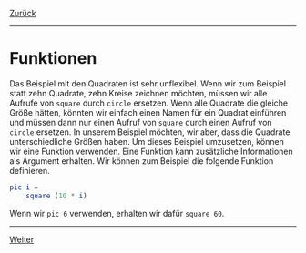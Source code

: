 [Zurück](Squares.md)

---

# Funktionen

Das Beispiel mit den Quadraten ist sehr unflexibel.
Wenn wir zum Beispiel statt zehn Quadrate, zehn Kreise zeichnen möchten, müssen wir alle Aufrufe von `square` durch `circle` ersetzen.
Wenn alle Quadrate die gleiche Größe hätten, könnten wir einfach einen Namen für ein Quadrat einführen und müssen dann nur einen Aufruf von `square` durch einen Aufruf von `circle` ersetzen.
In unserem Beispiel möchten, wir aber, dass die Quadrate unterschiedliche Größen haben.
Um dieses Beispiel umzusetzen, können wir eine Funktion verwenden.
Eine Funktion kann zusätzliche Informationen als Argument erhalten.
Wir können zum Beispiel die folgende Funktion definieren.
```elm
pic i =
    square (10 * i)
```
Wenn wir `pic 6` verwenden, erhalten wir dafür `square 60`.

---

[Weiter](Circles.md)
